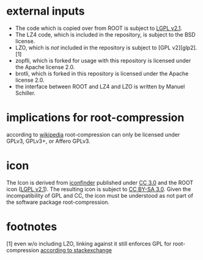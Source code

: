 # external inputs
 * The code which is copied over from ROOT is subject to [LGPL v2.1][lgpl2.1].
 * The LZ4 code, which is included in the repository, is subject to the BSD
   license.
 * LZO, which is *not* included in the repository is subject to [GPL v2][glp2].
   [1]
 * zopfli, which is forked for usage with this repository is licensed under the
   Apache license 2.0.
 * brotli, which is forked in this repository is licensed under the Apache
   license 2.0.
 * the interface between ROOT and LZ4 and LZO is written by Manuel Schiller.

# implications for root-compression

according to [wikipedia][foss-licenses] root-compression can only be licensed
under GPLv3, GPLv3+, or Affero GPLv3.

# icon

The Icon is derived from [iconfinder][iconfinder] published under [CC 3.0][cc3]
and the ROOT icon ([LGPL v2.1][lgpl2.1]). The resulting icon is subject to [CC
BY-SA 3.0][cc-by]. Given the incompatibility of GPL and CC, the icon must be
understood as not part of the software package root-compression.

# footnotes

[1] even w/o including LZO, linking against it still enforces GPL for
root-compression [according to
stackexchange][gpl-implications]

[foss-licenses]:      https://en.wikipedia.org/wiki/License_compatibility#Compatibility_of_FOSS_licenses
[gpl-implications]:   http://programmers.stackexchange.com/questions/158789/can-i-link-to-a-gpl-library-from-a-closed-source-application
[lgpl2.1]:            https://gnu.org/licenses/lgpl-2.1
[gpl2]:               https://gnu.org/licenses/gpl-2.0
[iconfinder]:         https://www.iconfinder.com/icons/35891/compress_icon
[cc3]:                https://creativecommons.org/licenses/by/3.0/us/
[cc-by]:              https://creativecommons.org/licenses/by-sa/3.0/

